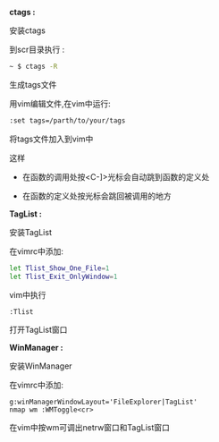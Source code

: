 __ctags :__

安装ctags

到scr目录执行 :

```bash
~ $ ctags -R
```

生成tags文件

用vim编辑文件,在vim中运行:

```bash
:set tags=/parth/to/your/tags
```

将tags文件加入到vim中

这样

- 在函数的调用处按<C-]>光标会自动跳到函数的定义处

- 在函数的定义处按<C-T>光标会跳回被调用的地方

__TagList :__

安装TagList

在vimrc中添加:

```bash
let Tlist_Show_One_File=1
let Tlist_Exit_OnlyWindow=1
```

vim中执行

```bash
:Tlist
```
打开TagList窗口

__WinManager :__

安装WinManager

在vimrc中添加:

```baslet 
g:winManagerWindowLayout='FileExplorer|TagList'
nmap wm :WMToggle<cr>
```

在vim中按wm可调出netrw窗口和TagList窗口


